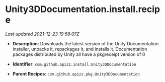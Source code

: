 # Unity3DDocumentation.install.recipe

_Last updated 2021-12-23 19:58:07Z_

- **Description**: Downloads the latest version of the Unity Documentation installer, unpacks it, repackages it, and installs it. Documentation packages distributed by Unity all have a pkgreceipt version of 0

- **Identifier**: `com.github.apizz.install.Unity3DDocumentation`

- **Parent Recipes**: `com.github.apizz.pkg.Unity3DDocumentation`